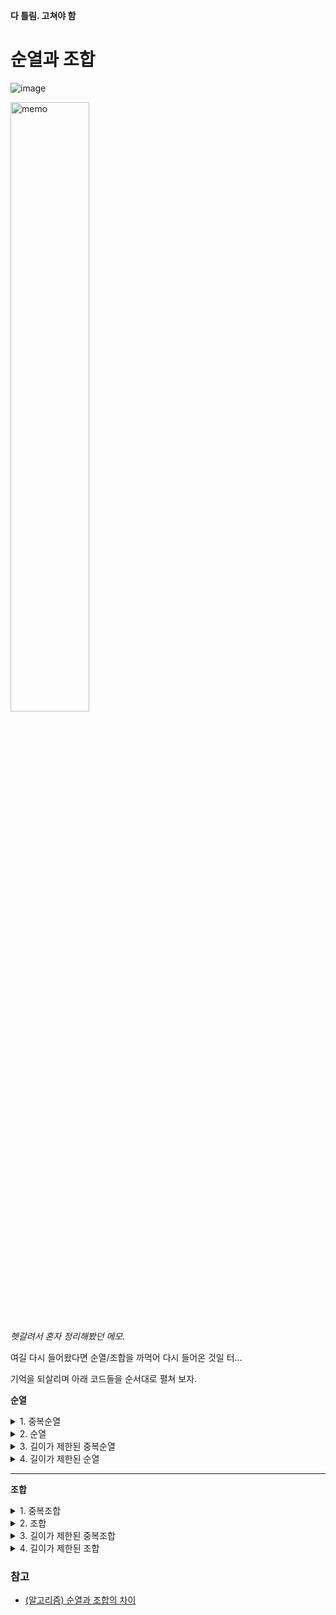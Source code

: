 **다 틀림. 고쳐야 함**

# 순열과 조합

![image](https://github.com/heejaykong/PS/assets/18097984/b8c41a23-3c99-4b97-84dd-f21a4acdbb7a)

<img src="https://github.com/heejaykong/PS/assets/18097984/45ae37b9-52e3-4987-ba13-f8813d634541" alt="memo" width="50%" />

_헷갈려서 혼자 정리해봤던 메모._

여길 다시 들어왔다면 순열/조합을 까먹어 다시 들어온 것일 터...

기억을 되살리며 아래 코드들을 순서대로 펼쳐 보자.

**순열**

<details>
<summary>1. 중복순열</summary>

```python
def 중복순열(arr, idx, N):
    if idx >= N:
        print(arr)
        return

    for i in range(1, N+1):
        arr.append(i)
        중복순열(arr, idx + 1, N)
        arr.pop()

def solution():
    N = 3
    중복순열([], 0, N)

solution()

# 결과:
# [1, 1, 1]
# [1, 1, 2]
# [1, 1, 3]
# [1, 2, 1]
# [1, 2, 2]
# [1, 2, 3]
# [1, 3, 1]
# [1, 3, 2]
# [1, 3, 3]
# [2, 1, 1]
# [2, 1, 2]
# [2, 1, 3]
# [2, 2, 1]
# [2, 2, 2]
# [2, 2, 3]
# [2, 3, 1]
# [2, 3, 2]
# [2, 3, 3]
# [3, 1, 1]
# [3, 1, 2]
# [3, 1, 3]
# [3, 2, 1]
# [3, 2, 2]
# [3, 2, 3]
# [3, 3, 1]
# [3, 3, 2]
# [3, 3, 3]
```
</details>

<details>
<summary>2. 순열</summary>

```python
visited = []
def 순열(arr, idx, N):
    if idx >= N:
        print(arr)
        return

    for i in range(1, N+1):
        if visited[i]:
            continue

        arr.append(i)
        visited[i] = True

        순열(arr, idx + 1, N)

        arr.pop()
        visited[i] = False

def solution():
    global visited
    N = 3
    visited = [False for i in range(N+1)]
    순열([], 0, N)

solution()

# 결과:
# [1, 2, 3]
# [1, 3, 2]
# [2, 1, 3]
# [2, 3, 1]
# [3, 1, 2]
# [3, 2, 1]
```
</details>

<details>
<summary>3. 길이가 제한된 중복순열</summary>

```python
def 길이제한중복순열(arr, idx, leng, N, LENG_LIMIT):
    if idx >= N:
        return
    if leng == LENG_LIMIT:
        print(arr)
        return
    
    for i in range(1, N+1):
        arr.append(i)
        길이제한중복순열(arr, idx + 1, leng + 1, N, LENG_LIMIT)
        arr.pop()

def solution():
    N = 3
    LENG_LIMIT = 2
    길이제한중복순열([], 0, 0, N, LENG_LIMIT)

solution()

# 결과:
# [1, 1]
# [1, 2]
# [1, 3]
# [2, 1]
# [2, 2]
# [2, 3]
# [3, 1]
# [3, 2]
# [3, 3]
```
</details>

<details>
<summary>4. 길이가 제한된 순열</summary>

```python
visited = []
def 길이제한순열(arr, idx, leng, N, LENG_LIMIT):
    if idx >= N:
        return
    if leng == LENG_LIMIT:
        print(arr)
        return
    
    for i in range(1, N+1):
        if visited[i]:
            continue
        
        arr.append(i)
        visited[i] = True

        길이제한순열(arr, idx + 1, leng + 1, N, LENG_LIMIT)

        arr.pop()
        visited[i] = False

def solution():
    global visited
    N = 3
    LENG_LIMIT = 2
    visited = [False for i in range(N+1)]
    길이제한순열([], 0, 0, N, LENG_LIMIT)

solution()

# 결과:
# [1, 2]
# [1, 3]
# [2, 1]
# [2, 3]
# [3, 1]
# [3, 2]
```
</details>

---

**조합**

<details>
<summary>1. 중복조합</summary>

```python
# (1) 조합을 만들 대상이 목록으로 존재할 때 코드
def 중복조합(arr, start_idx, idx, ALL_OPTIONS):
    N = len(ALL_OPTIONS)
    if idx >= N:
        print(arr)
        return

    for i in range(start_idx, N):
        arr.append(ALL_OPTIONS[i])
        
        start_idx = i
        중복조합(arr, start_idx, idx + 1, ALL_OPTIONS)

        arr.pop()

def solution():
    ALL_OPTIONS = ['A', 'B', 'C']
    start_idx = 0
    중복조합([], start_idx, 0, ALL_OPTIONS)

solution()
# 결과:
# ['A', 'A', 'A']
# ['A', 'A', 'B']
# ['A', 'A', 'C']
# ['A', 'B', 'B']
# ['A', 'B', 'C']
# ['A', 'C', 'C']
# ['B', 'B', 'B']
# ['B', 'B', 'C']
# ['B', 'C', 'C']
# ['C', 'C', 'C']

# (2) 조합을 만들 대상이 상수(1~N)로 존재할 때 코드
def 중복조합(arr, start_num, idx, N):
    if idx >= N:
        print(arr)
        return

    for i in range(start_num, N+1):
        arr.append(i)
        
        start_num = i
        중복조합(arr, start_num, idx + 1, N)

        arr.pop()

def solution():
    N = 3
    start_num = 1
    중복조합([], start_num, 0, N)

solution()
# 결과:
# [1, 1, 1]
# [1, 1, 2]
# [1, 1, 3]
# [1, 2, 2]
# [1, 2, 3]
# [1, 3, 3]
# [2, 2, 2]
# [2, 2, 3]
# [2, 3, 3]
# [3, 3, 3]
```
</details>

<details>
<summary>2. 조합</summary>

```python
visited = []
def 조합(arr, start_num, idx, N):
    if idx >= N:
        print(arr)
        return
    
    for i in range(start_num, N+1):
        if visited[i]:
            continue

        arr.append(i)
        visited[i] = True

        start_num = i
        조합(arr, start_num, idx + 1, N)

        arr.pop()
        visited[i] = False

def solution():
    global visited
    N = 3
    visited = [False for i in range(N+1)]
    start_num = 1
    조합([], start_num, 0, N)

solution()

# 결과:
# [1, 2, 3]
```
</details>

<details>
<summary>3. 길이가 제한된 중복조합</summary>

```python
def 길이제한중복조합(arr, start_num, idx, leng, N, LENG_LIMIT):
    if idx >= N:
        return
    if leng == LENG_LIMIT:
        print(arr)
        return
    
    for i in range(start_num, N+1):
        arr.append(i)

        start_num = i
        길이제한중복조합(arr, start_num, idx + 1, leng + 1, N, LENG_LIMIT)

        arr.pop()

def solution():
    N = 3
    LENG_LIMIT = 2
    start_num = 1
    길이제한중복조합([], start_num, 0, 0, N, LENG_LIMIT)

solution()

# 결과:
# [1, 1]
# [1, 2]
# [1, 3]
# [2, 2]
# [2, 3]
# [3, 3]
```
</details>

<details>
<summary>4. 길이가 제한된 조합</summary>

```python
visited = []
def 길이제한조합(arr, start_num, idx, leng, N, LENG_LIMIT):
    if idx >= N:
        return
    if leng == LENG_LIMIT:
        print(arr)
        return

    for i in range(start_num, N+1):
        if visited[i]:
            continue

        arr.append(i)
        visited[i] = True

        start_num = i
        길이제한조합(arr, start_num, idx + 1, leng + 1, N, LENG_LIMIT)

        arr.pop()
        visited[i] = False

def solution():
    global visited
    N = 3
    LENG_LIMIT = 2
    start_num = 1
    visited = [False for i in range(N+1)]
    길이제한조합([], start_num, 0, 0, N, LENG_LIMIT)

solution()

# 결과:
# [1, 2]
# [1, 3]
# [2, 3]
```
</details>

### 참고
* [(알고리즘) 순열과 조합의 차이](https://jwdeveloper.tistory.com/270)
